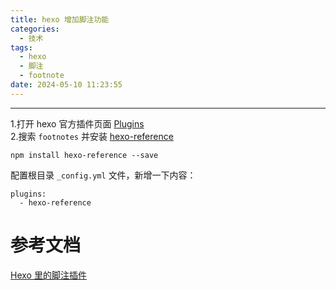 ```yaml
---
title: hexo 增加脚注功能
categories:
  - 技术
tags:
  - hexo
  - 脚注
  - footnote
date: 2024-05-10 11:23:55
---
```


---

1.打开 hexo 官方插件页面 [Plugins](https://hexo.io/plugins/)  
2.搜索 `footnotes` 并安装 [hexo-reference](https://github.com/kchen0x/hexo-reference)

```
npm install hexo-reference --save
```

配置根目录 `_config.yml` 文件，新增一下内容：

```
plugins:
  - hexo-reference
```

<!-- more -->

# 参考文档

[Hexo 里的脚注插件](https://kchen.cc/2016/11/10/footnotes-in-hexo/#fnref:4)

